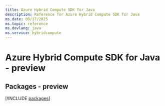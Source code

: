 ```yaml
---
title: Azure Hybrid Compute SDK for Java
description: Reference for Azure Hybrid Compute SDK for Java
ms.date: 09/17/2025
ms.topic: reference
ms.devlang: java
ms.service: hybridcompute
---
```

# Azure Hybrid Compute SDK for Java - preview
## Packages - preview
[!INCLUDE [packages](hybrid-compute-index.md)]